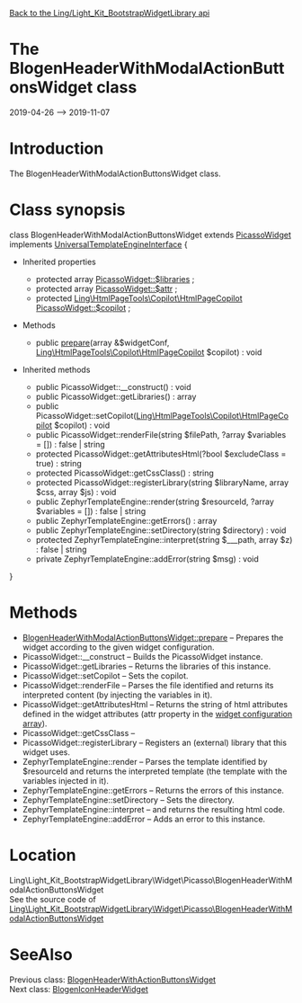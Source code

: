 [Back to the Ling/Light_Kit_BootstrapWidgetLibrary api](https://github.com/lingtalfi/Light_Kit_BootstrapWidgetLibrary/blob/master/doc/api/Ling/Light_Kit_BootstrapWidgetLibrary.md)



The BlogenHeaderWithModalActionButtonsWidget class
================
2019-04-26 --> 2019-11-07






Introduction
============

The BlogenHeaderWithModalActionButtonsWidget class.



Class synopsis
==============


class <span class="pl-k">BlogenHeaderWithModalActionButtonsWidget</span> extends [PicassoWidget](https://github.com/lingtalfi/Kit_PicassoWidget/blob/master/doc/api/Ling/Kit_PicassoWidget/Widget/PicassoWidget.md) implements [UniversalTemplateEngineInterface](https://github.com/lingtalfi/UniversalTemplateEngine/blob/master/UniversalTemplateEngineInterface.php) {

- Inherited properties
    - protected array [PicassoWidget::$libraries](#property-libraries) ;
    - protected array [PicassoWidget::$attr](#property-attr) ;
    - protected [Ling\HtmlPageTools\Copilot\HtmlPageCopilot](https://github.com/lingtalfi/HtmlPageTools/blob/master/doc/api/Ling/HtmlPageTools/Copilot/HtmlPageCopilot.md) [PicassoWidget::$copilot](#property-copilot) ;

- Methods
    - public [prepare](https://github.com/lingtalfi/Light_Kit_BootstrapWidgetLibrary/blob/master/doc/api/Ling/Light_Kit_BootstrapWidgetLibrary/Widget/Picasso/BlogenHeaderWithModalActionButtonsWidget/prepare.md)(array &$widgetConf, [Ling\HtmlPageTools\Copilot\HtmlPageCopilot](https://github.com/lingtalfi/HtmlPageTools/blob/master/doc/api/Ling/HtmlPageTools/Copilot/HtmlPageCopilot.md) $copilot) : void

- Inherited methods
    - public PicassoWidget::__construct() : void
    - public PicassoWidget::getLibraries() : array
    - public PicassoWidget::setCopilot([Ling\HtmlPageTools\Copilot\HtmlPageCopilot](https://github.com/lingtalfi/HtmlPageTools/blob/master/doc/api/Ling/HtmlPageTools/Copilot/HtmlPageCopilot.md) $copilot) : void
    - public PicassoWidget::renderFile(string $filePath, ?array $variables = []) : false | string
    - protected PicassoWidget::getAttributesHtml(?bool $excludeClass = true) : string
    - protected PicassoWidget::getCssClass() : string
    - protected PicassoWidget::registerLibrary(string $libraryName, array $css, array $js) : void
    - public ZephyrTemplateEngine::render(string $resourceId, ?array $variables = []) : false | string
    - public ZephyrTemplateEngine::getErrors() : array
    - public ZephyrTemplateEngine::setDirectory(string $directory) : void
    - protected ZephyrTemplateEngine::interpret(string $___path, array $z) : false | string
    - private ZephyrTemplateEngine::addError(string $msg) : void

}






Methods
==============

- [BlogenHeaderWithModalActionButtonsWidget::prepare](https://github.com/lingtalfi/Light_Kit_BootstrapWidgetLibrary/blob/master/doc/api/Ling/Light_Kit_BootstrapWidgetLibrary/Widget/Picasso/BlogenHeaderWithModalActionButtonsWidget/prepare.md) &ndash; Prepares the widget according to the given widget configuration.
- PicassoWidget::__construct &ndash; Builds the PicassoWidget instance.
- PicassoWidget::getLibraries &ndash; Returns the libraries of this instance.
- PicassoWidget::setCopilot &ndash; Sets the copilot.
- PicassoWidget::renderFile &ndash; Parses the file identified and returns its interpreted content (by injecting the variables in it).
- PicassoWidget::getAttributesHtml &ndash; Returns the string of html attributes defined in the widget attributes (attr property in the [widget configuration array](https://github.com/lingtalfi/Kit_PicassoWidget#the-picasso-widget-array)).
- PicassoWidget::getCssClass &ndash; 
- PicassoWidget::registerLibrary &ndash; Registers an (external) library that this widget uses.
- ZephyrTemplateEngine::render &ndash; Parses the template identified by $resourceId and returns the interpreted template (the template with the variables injected in it).
- ZephyrTemplateEngine::getErrors &ndash; Returns the errors of this instance.
- ZephyrTemplateEngine::setDirectory &ndash; Sets the directory.
- ZephyrTemplateEngine::interpret &ndash; and returns the resulting html code.
- ZephyrTemplateEngine::addError &ndash; Adds an error to this instance.





Location
=============
Ling\Light_Kit_BootstrapWidgetLibrary\Widget\Picasso\BlogenHeaderWithModalActionButtonsWidget<br>
See the source code of [Ling\Light_Kit_BootstrapWidgetLibrary\Widget\Picasso\BlogenHeaderWithModalActionButtonsWidget](https://github.com/lingtalfi/Light_Kit_BootstrapWidgetLibrary/blob/master/Widget/Picasso/BlogenHeaderWithModalActionButtonsWidget.php)



SeeAlso
==============
Previous class: [BlogenHeaderWithActionButtonsWidget](https://github.com/lingtalfi/Light_Kit_BootstrapWidgetLibrary/blob/master/doc/api/Ling/Light_Kit_BootstrapWidgetLibrary/Widget/Picasso/BlogenHeaderWithActionButtonsWidget.md)<br>Next class: [BlogenIconHeaderWidget](https://github.com/lingtalfi/Light_Kit_BootstrapWidgetLibrary/blob/master/doc/api/Ling/Light_Kit_BootstrapWidgetLibrary/Widget/Picasso/BlogenIconHeaderWidget.md)<br>
